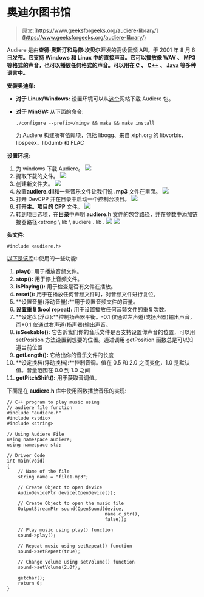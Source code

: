 # 奥迪尔图书馆

> 原文:[https://www.geeksforgeeks.org/audiere-library/](https://www.geeksforgeeks.org/audiere-library/)

Audiere 是由**查德·奥斯汀和马修·坎贝尔**开发的高级音频 API。于 2001 年 8 月 6 日**发布。它支持 Windows 和 Linux 中的直接声音。它可以播放像 **WAV** 、 **MP3** 等格式的声音，也可以播放任何格式的声音。可以用在 [C](https://www.geeksforgeeks.org/c/) 、 [C++](https://www.geeksforgeeks.org/c-plus-plus/) 、 [Java](https://www.geeksforgeeks.org/java/) 等多种语言中。**

**安装奥迪车:**

*   **对于 Linux/Windows:** 设置环境可以从[这个](https://sourceforge.net/projects/audiere/files/audiere/1.9.4/audiere-1.9.4.tar.gz/download?use_mirror=excellmedia&download=)网站下载 Audiere 包。
*   **对于 MinGW:** 从下面的命令:

    ```
    ./configure --prefix=/mingw && make && make install

    ```

    为 Audiere 构建所有依赖项，包括 libogg、来自 xiph.org 的 libvorbis、libspeex、libdumb 和 FLAC

**设置环境:**

1.  为 windows 下载 Audiere。
    [![](img/31221527ba7e3cef348fd42e8c23c649.png)](https://media.geeksforgeeks.org/wp-content/uploads/20200522165712/aud1.jpg)
2.  提取下载的文件。
    [![](img/180d36dbe74299ebfb8be733480c1330.png)](https://media.geeksforgeeks.org/wp-content/uploads/20200522165731/aud2.jpg)
3.  创建新文件夹。
    ![](img/d3b1977e335bb9badfa7f886066b6a95.png)
4.  放置**audiere.dll**和一些音乐文件让我们说 **.mp3** 文件在里面。
    [![](img/d3b1977e335bb9badfa7f886066b6a95.png)](https://media.geeksforgeeks.org/wp-content/uploads/20200522165756/aud3.jpg)
5.  打开 DevCPP 并在目录中启动一个控制台项目。
    [![](img/89e040bca058514463429a79abc04fda.png)](https://media.geeksforgeeks.org/wp-content/uploads/20200522165824/aud4.jpg)
6.  打开**主。项目的 CPP** 文件。
    [![](img/594cf5ac2a8ffe65acdb512b5cd6e9f1.png)](https://media.geeksforgeeks.org/wp-content/uploads/20200522165849/aud5.jpg)
7.  转到项目选项，在**目录**中声明 **audiere.h** 文件的包含路径，并在参数中添加链接器路径<strong \ lib \ audiere . lib .
    [![](img/68a13ebfac902fed18b0893349d331ae.png)](https://media.geeksforgeeks.org/wp-content/uploads/20200522165907/aud6.jpg)
    [![](img/26ac8cffa4534552d51c70a23a6c8b91.png)](https://media.geeksforgeeks.org/wp-content/uploads/20200522165921/aud7.jpg)

**头文件:**

```
#include <audiere.h>

```

<u>以下是该库</u>中使用的一些功能:

1.  **play():** 用于播放音频文件。
2.  **stop():** 用于停止音频文件。
3.  **isPlaying():** 用于检查是否有文件在播放。
4.  **reset():** 用于在播放任何音频文件时，对音频文件进行复位。
5.  **设置音量(浮动音量):**用于设置音频文件的音量。
6.  **设置重复(bool repeat):** 用于设置播放任何音频文件的重复次数。
7.  **设定盘(浮盘):**控制扬声器平衡。-0.1 仅通过左声道(或扬声器)输出声音，而+0.1 仅通过右声道(扬声器)输出声音。
8.  **isSeekable():** 它告诉我们你的音乐文件是否支持设置你声音的位置，可以用 setPosition 方法设置到想要的位置。通过调用 getPosition 函数总是可以知道当前位置
9.  **getLength():** 它给出你的音乐文件的长度
10.  **设定换档(浮动换档):**控制音调。值在 0.5 和 2.0 之间变化，1.0 是默认值。音量范围在 0.0 到 1.0 之间
11.  **getPitchShift():** 用于获取音调值。

下面是在 **audiere.h** 库中使用函数播放音乐的实现:

```
// C++ program to play music using
// audiere file function
#include "audiere.h"
#include <stdio>
#include <string>

// Using Audiere File
using namespace audiere;
using namespace std;

// Driver Code
int main(void)
{
    // Name of the file
    string name = "file1.mp3";

    // Create Object to open device
    AudioDevicePtr device(OpenDevice());

    // Create Object to open the music file
    OutputStreamPtr sound(OpenSound(device,
                                    name.c_str(),
                                    false));

    // Play music using play() function
    sound->play();

    // Repeat music using setRepeat() function
    sound->setRepeat(true);

    // Change volume using setVolume() function
    sound->setVolume(2.0f);

    getchar();
    return 0;
}
```